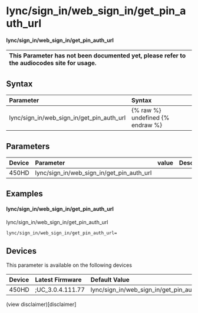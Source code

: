 ﻿---
description: lync/sign_in/web_sign_in/get_pin_auth_url
search:
    keywords: ['lync','sign_in','web_sign_in','get_pin_auth_url']
---

# lync/sign_in/web_sign_in/get_pin_auth_url

#### lync/sign_in/web_sign_in/get_pin_auth_url


| This Parameter has not been documented yet, please refer to the audiocodes site for usage.  |
| :--- |

## Syntax
| Parameter | Syntax |
| :--- | :--- |
|lync/sign_in/web_sign_in/get_pin_auth_url | {% raw %} undefined {% endraw %} |

## Parameters
|Device|Parameter|value|Description|
|:---|:---|:---|:---|
| 450HD | lync/sign_in/web_sign_in/get_pin_auth_url |  |  |

## Examples
#### lync/sign_in/web_sign_in/get_pin_auth_url

lync/sign_in/web_sign_in/get_pin_auth_url

```
lync/sign_in/web_sign_in/get_pin_auth_url=
```

## Devices
This parameter is available on the following devices

| Device | Latest Firmware | Default Value |
|:---|:---|:---|
| 450HD | ;UC_3.0.4.111.77 | lync/sign_in/web_sign_in/get_pin_auth_url= 

(view disclaimer)[disclaimer]
